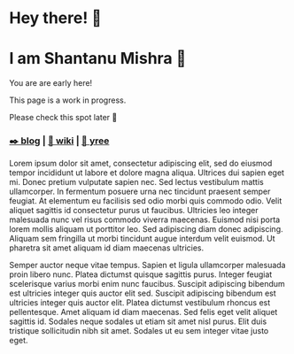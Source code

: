 # Hey there! 👋
# I am Shantanu Mishra 🌻

You are are early here!

This page is a work in progress.

Please check this spot later 🤗

### **[✒️ blog](https://blog.8hantanu.net) | [📖 wiki](https://wiki.8hantanu.net) | [🌱 yree](https://yree.io)**

Lorem ipsum dolor sit amet, consectetur adipiscing elit, sed do eiusmod tempor incididunt ut labore et dolore magna aliqua. Ultrices dui sapien eget mi. Donec pretium vulputate sapien nec. Sed lectus vestibulum mattis ullamcorper. In fermentum posuere urna nec tincidunt praesent semper feugiat. At elementum eu facilisis sed odio morbi quis commodo odio. Velit aliquet sagittis id consectetur purus ut faucibus. Ultricies leo integer malesuada nunc vel risus commodo viverra maecenas. Euismod nisi porta lorem mollis aliquam ut porttitor leo. Sed adipiscing diam donec adipiscing. Aliquam sem fringilla ut morbi tincidunt augue interdum velit euismod. Ut pharetra sit amet aliquam id diam maecenas ultricies.

Semper auctor neque vitae tempus. Sapien et ligula ullamcorper malesuada proin libero nunc. Platea dictumst quisque sagittis purus. Integer feugiat scelerisque varius morbi enim nunc faucibus. Suscipit adipiscing bibendum est ultricies integer quis auctor elit sed. Suscipit adipiscing bibendum est ultricies integer quis auctor elit. Platea dictumst vestibulum rhoncus est pellentesque. Amet aliquam id diam maecenas. Sed felis eget velit aliquet sagittis id. Sodales neque sodales ut etiam sit amet nisl purus. Elit duis tristique sollicitudin nibh sit amet. Sodales ut eu sem integer vitae justo eget.

